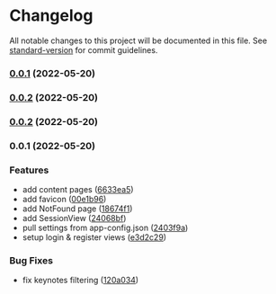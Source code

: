 # Changelog

All notable changes to this project will be documented in this file. See [standard-version](https://github.com/conventional-changelog/standard-version) for commit guidelines.

### [0.0.1](https://github.com/digitalinteraction/pdc/compare/v0.0.2...v0.0.1) (2022-05-20)

### [0.0.2](https://github.com/digitalinteraction/pdc/compare/v0.0.1...v0.0.2) (2022-05-20)

### [0.0.2](https://github.com/digitalinteraction/pdc/compare/v0.0.1...v0.0.2) (2022-05-20)

### 0.0.1 (2022-05-20)

### Features

- add content pages ([6633ea5](https://github.com/digitalinteraction/pdc/commit/6633ea5d80102ba3ba23eff6b3658713dd325d8f))
- add favicon ([00e1b96](https://github.com/digitalinteraction/pdc/commit/00e1b965ce3010983ad995da7c2f03bb1a8879af))
- add NotFound page ([18674f1](https://github.com/digitalinteraction/pdc/commit/18674f160dcf87f3d6d70a7cc866ce8c38f8887f))
- add SessionView ([24068bf](https://github.com/digitalinteraction/pdc/commit/24068bf00aa976483bf8dc3cfc7cbdba926ee96f))
- pull settings from app-config.json ([2403f9a](https://github.com/digitalinteraction/pdc/commit/2403f9a03af24e8a7dcc9e54b03fc15a3e4747f9))
- setup login & register views ([e3d2c29](https://github.com/digitalinteraction/pdc/commit/e3d2c2942d1a3cb6355a499014bb84c77b1d33ad))

### Bug Fixes

- fix keynotes filtering ([120a034](https://github.com/digitalinteraction/pdc/commit/120a034939d8fe241327063e5844b43870de3cd9))
